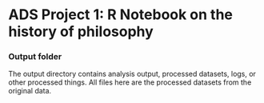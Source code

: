 # ADS Project 1:  R Notebook on the history of philosophy

### Output folder

The output directory contains analysis output, processed datasets, logs, or other processed things. All files here are the processed datasets from the original data.

